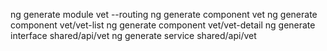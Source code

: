ng generate module vet --routing
ng generate component vet
ng generate component vet/vet-list
ng generate component vet/vet-detail
ng generate interface shared/api/vet
ng generate service shared/api/vet
